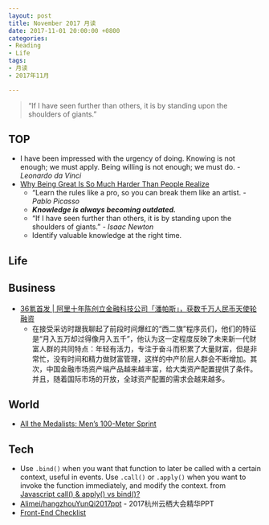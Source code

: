 ```yaml
---
layout: post
title: November 2017 月读
date: 2017-11-01 20:00:00 +0800
categories:
- Reading
- Life
tags:
- 月读
- 2017年11月

---
```


<blockquote class="blockquote-center">
<p>“If I have seen further than others, it is by standing upon the shoulders of giants.”</p>
</blockquote>

## TOP

- I have been impressed with the urgency of doing. Knowing is not enough; we must apply. Being willing is not enough; we must do. *-Leonardo da Vinci*
- [Why Being Great Is So Much Harder Than People Realize](https://medium.com/the-mission/why-being-great-is-so-much-harder-than-people-realize-c91616b18bc9)
	- “Learn the rules like a pro, so you can break them like an artist. *- Pablo Picasso*
	- ***Knowledge is always becoming outdated.***
	- “If I have seen further than others, it is by standing upon the shoulders of giants.” *-  Isaac Newton*
	- Identify valuable knowledge at the right time.

## Life


## Business

- [36氪首发 | 阿里十年陈创立金融科技公司「潘帕斯」，获数千万人民币天使轮融资](http://36kr.com/p/5099959.html)
	- 在接受采访时跟我聊起了前段时间爆红的“西二旗”程序员们，他们的特征是“月入五万却过得像月入五千”，他认为这一定程度反映了未来新一代财富人群的共同特点：年轻有活力，专注于奋斗而积累了大量财富，但是非常忙，没有时间和精力做财富管理，这样的中产阶层人群会不断增加。其次，中国金融市场资产端产品越来越丰富，给大类资产配置提供了条件。并且，随着国际市场的开放，全球资产配置的需求会越来越多。

## World

- [All the Medalists: Men’s 100-Meter Sprint](http://www.nytimes.com/interactive/2012/08/05/sports/olympics/the-100-meter-dash-one-race-every-medalist-ever.html)

## Tech

- Use `.bind()` when you want that function to later be called with a certain context, useful in events. Use `.call()` or `.apply()` when you want to invoke the function immediately, and modify the context. from [Javascript call() & apply() vs bind()?](https://stackoverflow.com/questions/15455009/javascript-call-apply-vs-bind)
- [Alimei/hangzhouYunQi2017ppt](https://github.com/Alimei/hangzhouYunQi2017ppt) - 2017杭州云栖大会精华PPT
- [Front-End Checklist](https://github.com/thedaviddias/Front-End-Checklist)



